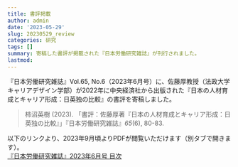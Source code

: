 ```yaml
---
title: 書評掲載
author: admin
date: '2023-05-29'
slug: 20230529_review
categories: 研究
tags: []
summary: 寄稿した書評が掲載された『日本労働研究雑誌』が刊行されました。
lastmod: 
---
```


『日本労働研究雑誌』Vol.65, No.6（2023年6月号）に、佐藤厚教授（法政大学キャリアデザイン学部）が2022年に中央経済社から出版された『日本の人材育成とキャリア形成：日英独の比較』の書評を寄稿しました。

> 柿沼英樹 (2023). 「書評：佐藤厚著『日本の人材育成とキャリア形成：日英独の比較』」『日本労働研究雑誌』_65_(6), 80-83.

以下のリンクより、2023年9月頃よりPDFが閲覧いただけます（別タブで開きます）。\
<a href="https://www.jil.go.jp/institute/zassi/backnumber/2023/06/index.html" target="_blank" rel="noopener noreferrer">『日本労働研究雑誌』2023年6月号 目次</a>